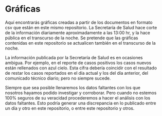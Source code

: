# Gráficas

Aquí encontrarás gráficas creadas a partir de los documentos en formato csv que están en este mismo repositorio. La Secretaría de Salud hace corte de la información diariamente aproximadamente a las 13:00 hr, y la hace pública en el transcurso de la noche. Se pretende que las gráficas contenidas en este repositorio se actualicen también en el transcurso de la noche.

La información publicada por la Secretaría de Salud es en ocasiones ambigua. Por ejemplo, en el reporte de casos positivos los casos nuevos están rellenados con azul cielo. Esta cifra debería coincidir con el resultado de restar los casos reportados en el día actual y los del día anterior, del comunicado técnico diario; pero no siempre sucede.

Siempre que sea posible llenaremos los datos faltantes con los que nosotros hayamos podido investigar y corroborar. Pero cuando no estemos 100% seguros de su veracidad procederemos a hacer el análisis con los datos faltantes. Esto podría generar una discrepancia en lo publicado entre un día y otro en este repositorio, o entre este repositorio y otros.
